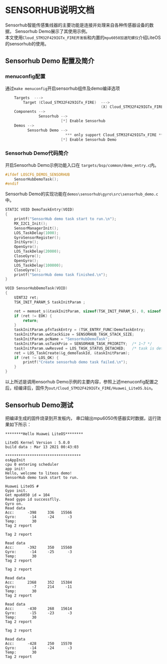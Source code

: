 # SENSORHUB说明文档
Sensorhub智能传感集线器的主要功能是连接并处理来自各种传感器设备的数据， Sensorhub Demo展示了其使用示例。   
本文使用`Cloud_STM32F429IGTx_FIRE开发板`和内置的`mpu6050加速陀螺仪`介绍LiteOS的sensorhub的使用。

## Sensorhub Demo 配置及简介
### menuconfig配置
通过`make menuconfig`开启sensorhub组件及demo编译选项
```c
    Targets  --->
        Target (Cloud_STM32F429IGTx_FIRE)  --->
                                           (X) Cloud_STM32F429IGTx_FIRE
    Components --> 
               Sensorhub --> 
                         [*] Enable Sensorhub
    Demos --> 
          Sensorhub Demo --> 
                           *** only support Cloud_STM32F429IGTx_FIRE ***
                         [*] Enable Sensorhub Demo

```
### Sensorhub Demo代码简介
开启Sensorhub Demo示例功能入口在 `targets/bsp/common/demo_entry.c`内。
```c
#ifdef LOSCFG_DEMOS_SENSORHUB
    SensorHubDemoTask();
#endif
```
Sensorhub Demo的实现功能在`demos\sensorhub\gyro\src\sensorhub_demo.c`中。
```c
STATIC VOID DemoTaskEntry(VOID)
{
    printf("SensorHub demo task start to run.\n");
    MX_I2C1_Init();
    SensorManagerInit();
    LOS_TaskDelay(1000);
    GyroSensorRegister();
    InitGyro();
    OpenGyro();
    LOS_TaskDelay(20000);
    CloseGyro();
    OpenGyro();
    LOS_TaskDelay(100000);
    CloseGyro();
    printf("SensorHub demo task finished.\n");
}

VOID SensorHubDemoTask(VOID)
{
    UINT32 ret;
    TSK_INIT_PARAM_S taskInitParam ;

    ret = memset_s(&taskInitParam, sizeof(TSK_INIT_PARAM_S), 0, sizeof(TSK_INIT_PARAM_S));
    if (ret != EOK) {
        return;
    }
    taskInitParam.pfnTaskEntry = (TSK_ENTRY_FUNC)DemoTaskEntry;
    taskInitParam.uwStackSize = SENSORHUB_TASK_STACK_SIZE;
    taskInitParam.pcName = "SensorHubDemoTask";
    taskInitParam.usTaskPrio = SENSORHUB_TASK_PRIORITY;  /* 1~7 */
    taskInitParam.uwResved = LOS_TASK_STATUS_DETACHED;   /* task is detached, the task can deleteself */
    ret = LOS_TaskCreate(&g_demoTaskId, &taskInitParam);
    if (ret != LOS_OK) {
        printf("Create sensorhub demo task failed.\n");
    }
}
```
以上所述是调用ensorhub Demo示例的主要内容，参照上述menuconfig配置之后，经编译后，固件为`out/Cloud_STM32F429IGTx_FIRE/Huawei_LiteOS.bin`。 
## Sensorhub Demo测试
把编译生成的固件烧录到开发板内， 串口输出mpu6050传感器实时数据，运行效果如下所示：   
```
********Hello Huawei LiteOS********

LiteOS Kernel Version : 5.0.0
build data : Mar 13 2021 00:43:03

**********************************
osAppInit
cpu 0 entering scheduler
app init!
Hello, welcome to liteos demo!
SensorHub demo task start to run.

Huawei LiteOS #
Gypo init.
Get mpu6050 id = 104
Read gypo id successflly.
Gyro on.
Read data
Acc:      -398     336   15566
Gyro:      -14     -24      -3
Temp:       30
Tag 2 report

Tag 2 report

Read data
Acc:      -392     350   15560
Gyro:      -14     -25      -3
Temp:       30
Tag 2 report

Tag 2 report

Read data
Acc:      2368     352   15384
Gyro:       -7     214     -11
Temp:       30
Tag 2 report

Read data
Acc:      -430     268   15614
Gyro:      -15     -23      -3
Temp:       30
Tag 2 report

Tag 2 report

Read data
Acc:      -428     250   15570
Gyro:      -14     -24      -3
Temp:       30
Tag 2 report
```
